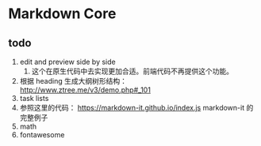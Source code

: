 # Markdown Core


## todo

1. edit and preview side by side
    1. 这个在原生代码中去实现更加合适。前端代码不再提供这个功能。
1. 根据 heading 生成大纲树形结构： http://www.ztree.me/v3/demo.php#_101
1. task lists
1. 参照这里的代码： https://markdown-it.github.io/index.js  markdown-it 的完整例子
1. math
1. fontawesome

